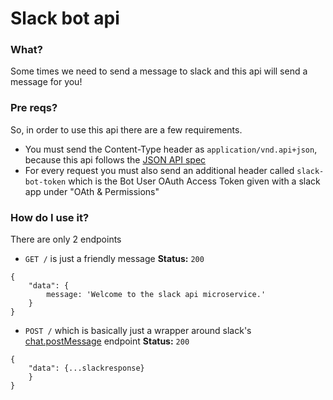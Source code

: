 # Slack bot api

### What?

Some times we need to send a message to slack and this api will send a message for you!

### Pre reqs?

So, in order to use this api there are a few requirements. 
- You must send the Content-Type header as `application/vnd.api+json`, because this api follows the [JSON API spec](https://jsonapi.org/)
- For every request you must also send an additional header called `slack-bot-token` which is the Bot User OAuth Access Token given with a slack app under "OAth & Permissions"

### How do I use it?

There are only 2 endpoints
- `GET /` is just a friendly message
**Status:** `200`
```
{
    "data": {
        message: 'Welcome to the slack api microservice.'
    }
}
```
- `POST /` which is basically just a wrapper around slack's [chat.postMessage](https://api.slack.com/methods/chat.postMessage) endpoint
**Status:** `200`
```
{
    "data": {...slackresponse}
    }
}